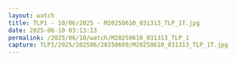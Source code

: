 ```yaml
---
layout: watch
title: TLP1 - 10/06/2025 - M20250610_031313_TLP_1T.jpg
date: 2025-06-10 03:13:13
permalink: /2025/06/10/watch/M20250610_031313_TLP_1
capture: TLP1/2025/202506/20250609/M20250610_031313_TLP_1T.jpg
---
```

